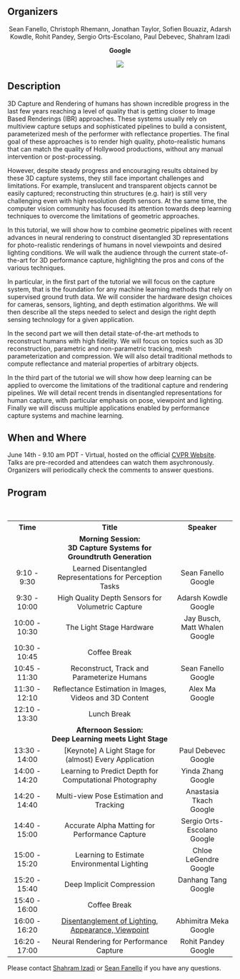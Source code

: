 ## Organizers
<p style="text-align: center;"> Sean Fanello, Christoph Rhemann, Jonathan Taylor, Sofien Bouaziz, Adarsh Kowdle, Rohit Pandey, Sergio Orts-Escolano, Paul Debevec, Shahram Izadi
</p>
<p style="text-align: center;"> <b> Google </b> </p>
<p style="text-align:center"><img src="http://www.seanfanello.it/wp-content/uploads/2020/04/cvpr20_tutorial_image.png"/></p>

## Description
3D Capture and Rendering of humans has shown incredible progress in the last few years reaching a level of quality that is getting closer to Image Based Renderings (IBR) approaches. These systems usually rely on multiview capture setups and sophisticated pipelines to build a consistent, parameterized mesh of the performer with reflectance properties. The final goal of these approaches is to render high quality, photo-realistic humans that can match the quality of Hollywood productions, without any manual intervention or post-processing.

However, despite steady progress and encouraging results obtained by these 3D capture systems, they still face important challenges and limitations. For example, translucent and transparent objects cannot be easily captured; reconstructing thin structures (e.g. hair) is still very challenging even with high resolution depth sensors. At the same time, the computer vision community has focused its attention towards deep learning techniques to overcome the limitations of geometric approaches. 

In this tutorial, we will show how to combine geometric pipelines with recent advances in neural rendering to construct disentangled 3D representations for photo-realistic renderings of humans in novel viewpoints and desired lighting conditions. We will walk the audience through the current state-of-the-art for 3D performance capture, highlighting the pros and cons of the various techniques. 

In particular, in the first part of the tutorial we will focus on the capture system, that is the foundation for any machine learning methods that rely on supervised ground truth data. We will consider the hardware design choices for cameras, sensors, lighting, and depth estimation algorithms.  We will then describe all the steps needed to select and design the right depth sensing technology for a given application.

In the second part we will then detail state-of-the-art methods to reconstruct humans with high fidelity. We will focus on topics such as 3D reconstruction, parametric and non-parametric tracking, mesh parameterization and compression. We will also detail traditional methods to compute reflectance and material properties of arbitrary objects.

In the third part of the tutorial we will show how deep learning can be applied to overcome the limitations of the traditional capture and rendering pipelines. We will detail recent trends in disentangled representations for human capture, with particular emphasis on pose, viewpoint and lighting. Finally we will discuss multiple applications enabled by performance capture systems and machine learning.


## When and Where
June 14th - 9.10 am PDT - Virtual, hosted on the official <a href="http://cvpr20.com/disentangled-3d-representations"> CVPR Website</a>.
<br>
Talks are pre-recorded and attendees can watch them asychronously. 
<br>
Organizers will periodically check the comments to answer questions.

## Program

<table style="width:100%">
  <tr>
    <th><div align="center"> Time</div> </th>
    <th><div align="center"> Title</div> </th> 
    <th><div align="center"> Speaker</div> </th>
  </tr>
  <tr>
    <td></td>
    <td><div align="center"> <b> Morning Session: <br/>3D Capture Systems for Groundtruth Generation </b> </div> </td> 
    <td></td>
  </tr>
     <tr>
    <td><div align="center"> 9:10 - 9:30 </div> </td>
    <td><div align="center"> Learned Disentangled Representations for Perception Tasks</div> </td> 
    <td><div align="center"> Sean Fanello <br/> Google </div> </td> 
  </tr>     
  <tr>
    <td><div align="center"> 9:30 - 10:00 </div> </td>
    <td><div align="center"> High Quality Depth Sensors for Volumetric Capture </div> </td> 
    <td><div align="center"> Adarsh Kowdle<br/> Google </div> </td> 
  </tr>  
  <tr>
    <td><div align="center"> 10:00 - 10:30 </div> </td>
    <td><div align="center"> The Light Stage Hardware </div> </td> 
    <td><div align="center"> Jay Busch, Matt Whalen <br/> Google </div> </td> 
  </tr>      
  <tr>
    <td><div align="center"> 10:30 - 10:45 </div> </td>
    <td><div align="center"> Coffee Break </div> </td> 
    <td></td> 
  </tr>      
  <tr>
    <td><div align="center"> 10:45 - 11:30 </div> </td>
    <td><div align="center"> Reconstruct, Track and Parameterize Humans </div> </td> 
    <td><div align="center"> Sean Fanello <br/> Google </div> </td> 
  </tr>      
  <tr>
    <td><div align="center"> 11:30 - 12:10 </div> </td>
    <td><div align="center"> Reflectance Estimation in Images, Videos and 3D Content </div> </td> 
    <td><div align="center"> Alex Ma <br/> Google </div> </td> 
  </tr> 
  <tr>
    <td><div align="center"> 12:10 - 13:30 </div> </td>
    <td><div align="center"> Lunch Break </div> </td> 
    <td></td> 
  </tr>   
  <tr>
    <td></td>
    <td><div align="center"> <b> Afternoon Session: <br/>Deep Learning meets Light Stage
 </b> </div> </td> 
    <td></td>
  </tr>  
   <tr>
    <td><div align="center"> 13:30 - 14:00 </div> </td>
    <td><div align="center"> [Keynote] A Light Stage for (almost) Every Application </div> </td> 
    <td><div align="center"> Paul Debevec <br/> Google </div> </td> 
  </tr>    
  <tr>
    <td><div align="center"> 14:00 - 14:20 </div> </td>
    <td><div align="center"> Learning to Predict Depth for Computational Photography </div> </td> 
    <td><div align="center"> Yinda Zhang <br/> Google </div> </td> 
  </tr>    
  <tr>
    <td><div align="center"> 14:20 - 14:40 </div> </td>
    <td><div align="center"> Multi-view Pose Estimation and Tracking </div> </td> 
    <td><div align="center"> Anastasia Tkach <br/> Google </div> </td> 
  </tr>  
    <tr>
    <td><div align="center"> 14:40 - 15:00 </div> </td>
    <td><div align="center"> Accurate Alpha Matting for Performance Capture </div> </td> 
    <td><div align="center"> Sergio Orts-Escolano <br/> Google </div> </td> 
  </tr> 
   <tr>
    <td><div align="center"> 15:00 - 15:20 </div> </td>
    <td><div align="center"> Learning to Estimate Environmental Lighting </div> </td> 
    <td><div align="center"> Chloe LeGendre <br/> Google </div> </td> 
  </tr>   
<tr>
    <td><div align="center"> 15:20 - 15:40 </div> </td>
    <td><div align="center"> Deep Implicit Compression </div> </td> 
    <td><div align="center"> Danhang Tang <br/> Google </div> </td> 
  </tr>     
    <td><div align="center"> 15:40 - 16:00 </div> </td>
    <td><div align="center"> Coffee Break </div> </td> 
    <td></td> 
  <tr>
    <td><div align="center"> 16:00 - 16:20 </div> </td>
    <td><div align="center"> <a href="https://www.youtube.com/watch?v=495IaZD2zNw
"> Disentanglement of Lighting, Appearance, Viewpoint</a>  </div> </td> 
    <td><div align="center">  Abhimitra Meka <br/> Google </div> </td> 
  </tr>   
<tr>
    <td><div align="center"> 16:20 - 17:00 </div> </td>
    <td><div align="center"> Neural Rendering for Performance Capture </div> </td> 
    <td><div align="center"> Rohit Pandey <br/> Google </div> </td> 
  </tr> 


    
</table>

Please contact [Shahram Izadi](mailto:shahrami@google.com) or [Sean Fanello](mailto:seanfa@google.com) if you have any questions.
